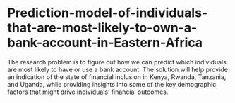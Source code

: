 # Prediction-model-of-individuals-that-are-most-likely-to-own-a-bank-account-in-Eastern-Africa
The research problem is to figure out how we can predict which individuals are most likely to have or use a bank account. The solution will help provide an indication of the state of financial inclusion in Kenya, Rwanda, Tanzania, and Uganda, while providing insights into some of the key demographic factors that might drive individuals’ financial outcomes.
